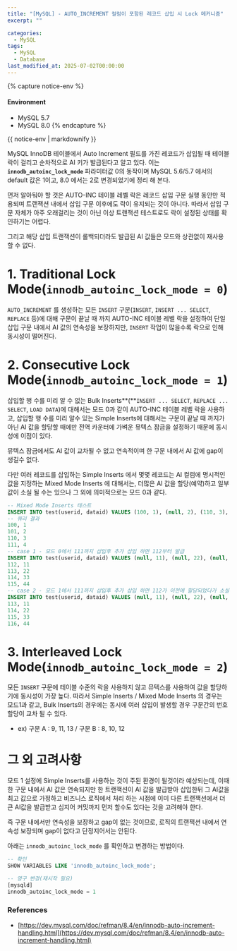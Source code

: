 ```yaml
---
title: "[MySQL] - AUTO_INCREMENT 컬럼이 포함된 레코드 삽입 시 Lock 메커니즘"
excerpt: ""

categories:
  - MySQL
tags:
  - MySQL
  - Database
last_modified_at: 2025-07-02T00:00:00
---
```


{% capture notice-env %}
#### Environment
 - MySQL 5.7
 - MySQL 8.0
{% endcapture %}
<div class="notice--primary">{{ notice-env | markdownify }}</div>


MySQL InnoDB 테이블에서 Auto Increment 필드를 가진 레코드가 삽입될 때 테이블 락이 걸리고 순차적으로 AI 키가 발급된다고 알고 있다. 
이는 **`innodb_autoinc_lock_mode`** 파라미터값 0의 동작이며 MySQL 5.6/5.7 에서의 default 값은 1이고, 8.0 에서는 2로 변경되었기에 정리 해 본다.

먼저 알아둬야 할 것은 AUTO-INC 테이블 레벨 락은 레코드 삽입 구문 실행 동안만 적용되며 트랜잭션 내에서 삽입 구문 이후에도 락이 유지되는 것이 아니다. 따라서 삽입 구문 자체가 아주 오래걸리는 것이 아닌 이상 트랜잭션 테스트로도 락이 설정된 상태를 확인하기는 어렵다.

그리고 해당 삽입 트랜잭션이 롤백되더라도 발급된 AI 값들은 모드와 상관없이 재사용 할 수 없다.

# 1. Traditional Lock Mode(`innodb_autoinc_lock_mode = 0`)

`AUTO_INCREMENT` 를 생성하는 모든 `INSERT` 구문(`INSERT`, `INSERT ... SELECT`, `REPLACE` 등)에 대해 구문이 끝날 때 까지 AUTO-INC 테이블 레벨 락을 설정하여 단일 삽입 구문 내에서 AI 값의 연속성을 보장하지만, `INSERT` 작업이 많을수록 락으로 인해 동시성이 떨어진다. 

# 2. Consecutive Lock Mode(`innodb_autoinc_lock_mode = 1`)

삽입할 행 수를 미리 알 수 없는 Bulk Inserts**(**`INSERT ... SELECT`, `REPLACE ... SELECT`, `LOAD DATA`)에 대해서는 모드 0과 같이 AUTO-INC 테이블 레벨 락을 사용하고, 삽입할 행 수를 미리 알수 있는 Simple Inserts에 대해서는 구문이 끝날 때 까지가 아닌 AI 값을 할당할 때에만 전역 카운터에 가벼운 뮤텍스 잠금을 설정하기 때문에 동시성에 이점이 있다.

뮤텍스 잠금에서도 AI 값이 교차될 수 없고 연속적이며 한 구문 내에서 AI 값에 gap이 생길수 없다.

다만 여러 레코드를 삽입하는 Simple Inserts 에서 몇몇 레코드는 AI 컬럼에 명시적인 값을 지정하는 Mixed Mode Inserts 에 대해서는, 더많은 AI 값을 할당(예약)하고 일부값이 소실 될 수는 있으나 그 외에 의미적으로는 모드 0과 같다.  

```sql
-- Mixed Mode Inserts 테스트
INSERT INTO test(userid, dataid) VALUES (100, 1), (null, 2), (110, 3), (null, 4);
-- 쿼리 결과
100, 1
101, 2
110, 3
111, 4
-- case 1 - 모드 0에서 111까지 삽입후 추가 삽입 하면 112부터 발급
INSERT INTO test(userid, dataid) VALUES (null, 11), (null, 22), (null, 33), (null, 44);
112, 11
113, 22
114, 33
115, 44
-- case 2 - 모드 1에서 111까지 삽입후 추가 삽입 하면 112가 이전에 할당되었다가 소실되어 113부터 발급
INSERT INTO test(userid, dataid) VALUES (null, 11), (null, 22), (null, 33), (null, 44);
113, 11
114, 22
115, 33
116, 44
```

# 3. Interleaved Lock Mode(**`innodb_autoinc_lock_mode = 2`**)

모든 `INSERT` 구문에 테이블 수준의 락을 사용하지 않고 뮤텍스를 사용하여 값을 할당하기에 동시성이 가장 높다. 
따라서 Simple Inserts / Mixed Mode Inserts 의 경우는 모드1과 같고, Bulk Inserts의 경우에는 동시에 여러 삽입이 발생할 경우 구문간의 번호 할당이 교차 될 수 있다.

- ex) 구문 A : 9, 11, 13 / 구문 B : 8, 10, 12

# 그 외 고려사항

모드 1 설정에 Simple Inserts를 사용하는 것이 주된 환경이 될것이라 예상되는데,  이때 한 구문 내에서 AI 값은 연속되지만 한 트랜잭션이 AI 값을 발급받아 삽입한뒤 그 AI값을 최고 값으로 가정하고 비즈니스 로직에서 처리 하는 시점에 이미 다른 트랜잭션에서 더 큰 AI값을 발급받고 심지어 커밋까지 먼저 할수도 있다는 것을 고려해야 한다.

즉 구문 내에서만 연속성을 보장하고 gap이 없는 것이므로, 로직의 트랜잭션 내에서 연속성 보장되며 gap이 없다고 단정지어서는 안된다.

아래는 `innodb_autoinc_lock_mode` 를 확인하고 변경하는 방법이다.

```sql
-- 확인
SHOW VARIABLES LIKE 'innodb_autoinc_lock_mode';

-- 영구 변경(재시작 필요)
[mysqld]
innodb_autoinc_lock_mode = 1
```

### References

- [https://dev.mysql.com/doc/refman/8.4/en/innodb-auto-increment-handling.html](https://dev.mysql.com/doc/refman/8.4/en/innodb-auto-increment-handling.html)